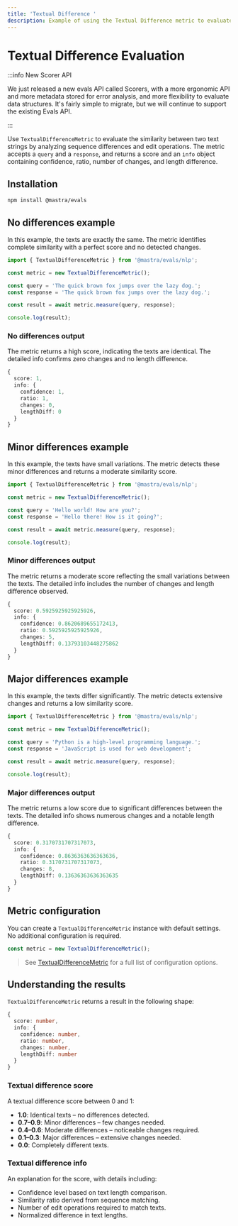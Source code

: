 ```yaml
---
title: 'Textual Difference '
description: Example of using the Textual Difference metric to evaluate similarity between text strings by analyzing sequence differences and changes.
---
```


# Textual Difference Evaluation

:::info New Scorer API

We just released a new evals API called Scorers, with a more ergonomic API and more metadata stored for error analysis, and more flexibility to evaluate data structures. It's fairly simple to migrate, but we will continue to support the existing Evals API.

:::

Use `TextualDifferenceMetric` to evaluate the similarity between two text strings by analyzing sequence differences and edit operations. The metric accepts a `query` and a `response`, and returns a score and an `info` object containing confidence, ratio, number of changes, and length difference.

## Installation

```bash copy
npm install @mastra/evals
```

## No differences example

In this example, the texts are exactly the same. The metric identifies complete similarity with a perfect score and no detected changes.

```typescript filename="src/example-no-differences.ts" showLineNumbers copy
import { TextualDifferenceMetric } from '@mastra/evals/nlp';

const metric = new TextualDifferenceMetric();

const query = 'The quick brown fox jumps over the lazy dog.';
const response = 'The quick brown fox jumps over the lazy dog.';

const result = await metric.measure(query, response);

console.log(result);
```

### No differences output

The metric returns a high score, indicating the texts are identical. The detailed info confirms zero changes and no length difference.

```typescript
{
  score: 1,
  info: {
    confidence: 1,
    ratio: 1,
    changes: 0,
    lengthDiff: 0
  }
}
```

## Minor differences example

In this example, the texts have small variations. The metric detects these minor differences and returns a moderate similarity score.

```typescript filename="src/example-minor-differences.ts" showLineNumbers copy
import { TextualDifferenceMetric } from '@mastra/evals/nlp';

const metric = new TextualDifferenceMetric();

const query = 'Hello world! How are you?';
const response = 'Hello there! How is it going?';

const result = await metric.measure(query, response);

console.log(result);
```

### Minor differences output

The metric returns a moderate score reflecting the small variations between the texts. The detailed info includes the number of changes and length difference observed.

```typescript
{
  score: 0.5925925925925926,
  info: {
    confidence: 0.8620689655172413,
    ratio: 0.5925925925925926,
    changes: 5,
    lengthDiff: 0.13793103448275862
  }
}
```

## Major differences example

In this example, the texts differ significantly. The metric detects extensive changes and returns a low similarity score.

```typescript filename="src/example-major-differences.ts" showLineNumbers copy
import { TextualDifferenceMetric } from '@mastra/evals/nlp';

const metric = new TextualDifferenceMetric();

const query = 'Python is a high-level programming language.';
const response = 'JavaScript is used for web development';

const result = await metric.measure(query, response);

console.log(result);
```

### Major differences output

The metric returns a low score due to significant differences between the texts. The detailed info shows numerous changes and a notable length difference.

```typescript
{
  score: 0.3170731707317073,
  info: {
    confidence: 0.8636363636363636,
    ratio: 0.3170731707317073,
    changes: 8,
    lengthDiff: 0.13636363636363635
  }
}
```

## Metric configuration

You can create a `TextualDifferenceMetric` instance with default settings. No additional configuration is required.

```typescript
const metric = new TextualDifferenceMetric();
```

> See [TextualDifferenceMetric](/reference/evals/textual-difference) for a full list of configuration options.

## Understanding the results

`TextualDifferenceMetric` returns a result in the following shape:

```typescript
{
  score: number,
  info: {
    confidence: number,
    ratio: number,
    changes: number,
    lengthDiff: number
  }
}
```

### Textual difference score

A textual difference score between 0 and 1:

- **1.0**: Identical texts – no differences detected.
- **0.7–0.9**: Minor differences – few changes needed.
- **0.4–0.6**: Moderate differences – noticeable changes required.
- **0.1–0.3**: Major differences – extensive changes needed.
- **0.0**: Completely different texts.

### Textual difference info

An explanation for the score, with details including:

- Confidence level based on text length comparison.
- Similarity ratio derived from sequence matching.
- Number of edit operations required to match texts.
- Normalized difference in text lengths.

<GithubLink
  outdated={true}
  marginTop='mt-16'
  link="https://github.com/mastra-ai/mastra/blob/main/examples/basics/evals/textual-difference"
/>

